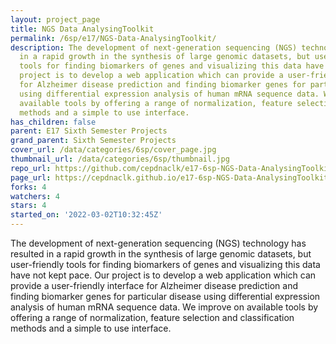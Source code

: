 ```yaml
---
layout: project_page
title: NGS Data AnalysingToolkit
permalink: /6sp/e17/NGS-Data-AnalysingToolkit/
description: The development of next-generation sequencing (NGS) technology has resulted
  in a rapid growth in the synthesis of large genomic datasets, but user-friendly
  tools for finding biomarkers of genes and visualizing this data have not kept pace.  Our
  project is to develop a web application which can provide a user-friendly interface
  for Alzheimer disease prediction and finding biomarker genes for particular disease
  using differential expression analysis of human mRNA sequence data. We improve on
  available tools by offering a range of normalization, feature selection and classification
  methods and a simple to use interface.
has_children: false
parent: E17 Sixth Semester Projects
grand_parent: Sixth Semester Projects
cover_url: /data/categories/6sp/cover_page.jpg
thumbnail_url: /data/categories/6sp/thumbnail.jpg
repo_url: https://github.com/cepdnaclk/e17-6sp-NGS-Data-AnalysingToolkit
page_url: https://cepdnaclk.github.io/e17-6sp-NGS-Data-AnalysingToolkit
forks: 4
watchers: 4
stars: 4
started_on: '2022-03-02T10:32:45Z'
---
```


The development of next-generation sequencing (NGS) technology has resulted in a rapid growth in the synthesis of large genomic datasets, but user-friendly tools for finding biomarkers of genes and visualizing this data have not kept pace.  Our project is to develop a web application which can provide a user-friendly interface for Alzheimer disease prediction and finding biomarker genes for particular disease using differential expression analysis of human mRNA sequence data. We improve on available tools by offering a range of normalization, feature selection and classification methods and a simple to use interface.